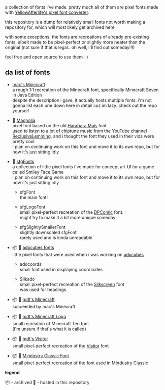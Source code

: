 a collection of fonts i've made. pretty much all of them are pixel fonts made with [YellowAfterlife's pixel font converter](https://yal.cc/r/20/pixelfont/).

this repository is a dump for relatively small fonts not worth making a repository for, which will most likely get archived here

with some exceptions, the fonts are recreations of already pre-existing fonts, albeit made to be pixel-perfect or slightly more neater than the original (not sure if that is legal.. oh well, i'll find out someday!!!)

feel free and open source to use them `:)`

## da list of fonts

- [mac's Minecraft](https://github.com/macimas-fonts/macsMinecraft)
  <br>
  a rough 1:1 recreation of the Minecraft font, specifically Minecraft Seven in Java Edition
  <br>
  despite the description i gave, it actually hosts multiple fonts. i'm not gonna list each one down here in detail cuz im lazy. check out the repo yourself

- 📂 [Magnolia](./Magnolia)
  <br>
  pixel font based on the old [Harabara Mais](https://www.dafont.com/harabara-mais-old1.font) font
  <br>
  used to listen to a lot of chiptune music from the YouTube channel [ReclusiveLemming](https://www.youtube.com/@ReclusiveLemming), and i thought the font they used in their vids were pretty cool
  <br>
  i plan on continuing work on this font and move it to its own repo, but for now it's just sitting idly

- 📂 [sfgFonts](./sfgFonts])
  <br>
  a collection of little pixel fonts i've made for concept art UI for a game called Smiley Face Game
  <br>
  i plan on continuing work on this font and move it to its own repo, but for now it's just sitting idly

  - sfgFont
    <br>
    the main font!
  
  - sfgLogoFont
    <br>
    small pixel-perfect recreation of the [DPComic](https://www.1001fonts.com/dpcomic-font.html) font.
    <br>
    might try to make it a bit more unique someday
  
  - sfgSlightlySmallerFont
    <br>
    slightly downscaled sfgFont
    <br>
    rarely used and is kinda unreadable

- 📦️ 📂 [adocubes fonts](./adocubes%20fonts)
  <br>
  little pixel fonts that were used when i was working on [adocubes](https://github.com/ado1928/ado-cubes)

  - adocoords
    <br>
    small font used in displaying coordinates
 
  - Silkado
    <br>
    small pixel-perfect recreation of the [Silkscreen](https://fonts.google.com/specimen/Silkscreen) font
    <br>
    was used for headings

- 📦️ 📂 [mdt's Minecraft](./mdt's%20Minecraft)
  <br>
  succeeded by mac's Minecraft

- 📦️ 📂 [mdt's Minecraft Logo](./mdt's%20Minecraft%20Font)
  <br>
  small recreation of Minecraft Ten font
  <br>
  (i'm unsure if that's what it is called)

- 📦️ 📂 [mdt's Visitor](./mdt's%20Visitor)
  <br>
  small pixel-perfect recreation of the [Visitor](https://www.dafont.com/visitor.font) font

- 📦️ 📂 [Mindustry Classic Font](./Mindustry%20Classic%20Font)
  <br>
  small pixel-perfect recreation of the font used in Mindustry Classic

**legend**

📦️ - archived
📂 - hosted in this repository